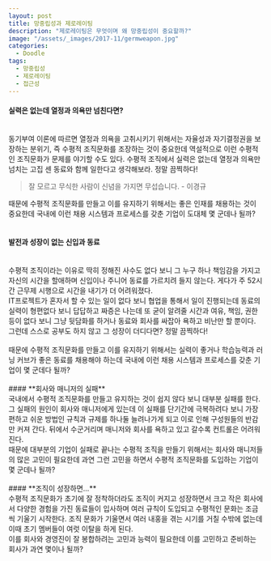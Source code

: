 ```yaml
---
layout: post
title: 망중립성과 제로레이팅
description: "제로레이팅은 무엇이며 왜 망중립성이 중요할까?"
image: "/assets/_images/2017-11/germweapon.jpg"
categories:
  - Doodle
tags:
  - 망중립성
  - 제로레이팅
  - 접근성
---
```



#### **실력은 없는데 열정과 의욕만 넘친다면?**
<br/>
동기부여 이론에 따르면 열정과 의욕을 고취시키기 위해서는 자율성과 자기결정권을 보장하는 분위기, 즉 수평적 조직문화를 조장하는 것이 중요한데 역설적으로 이런 수평적인 조직문화가 문제를 야기할 수도 있다. 수평적 조직에서 실력은 없는데 열정과 의욕만 넘치는 고집 센 동료와 함께 일한다고 생각해보라. 정말 끔찍하다!

>잘 모르고 무식한 사람이 신념을 가지면 무섭습니다. - 이경규

때문에 수평적 조직문화를 만들고 이를 유지하기 위해서는 좋은 인재를 채용하는 것이 중요한데 국내에 이런 채용 시스템과 프로세스를 갖춘 기업이 도대체 몇 군데나 될까?
<br/>
<br/>
#### **발전과 성장이 없는 신입과 동료**
<br/>
수평적 조직이라는 이유로 딱히 정해진 사수도 없다 보니 그 누구 하나 책임감을 가지고 자신의 시간을 할애하며 신입이나 주니어 동료를 가르치려 들지 않는다. 게다가 주 52시간 근무제 시행으로 시간을 내기가 더 어려워졌다.<br/>
IT프로젝트가 혼자서 할 수 있는 일이 없다 보니 협업을 통해서 일이 진행되는데 동료의 실력이 형편없다 보니 답답하고 짜증은 나는데 또 굳이 알려줄 시간과 여유, 책임, 권한 등이 없다 보니 그냥 뒷담화를 하거나 동료와 회사를 싸잡아 욕하고 비난만 할 뿐이다.<br/>
그런데 스스로 공부도 하지 않고 그 성장이 더디다면? 정말 끔찍하다!<br/>
<br/>
때문에 수평적 조직문화를 만들고 이를 유지하기 위해서는 실력이 좋거나 학습능력과 러닝 커브가 좋은 동료를 채용해야 하는데 국내에 이런 채용 시스템과 프로세스를 갖춘 기업이 몇 군데다 될까?
<br/>
<br/>
#### **회사와 매니저의 실패**
<br/>
국내에서 수평적 조직문화를 만들고 유지하는 것이 쉽지 않다 보니 대부분 실패를 한다. 그 실패의 원인이 회사와 매니저에게 있는데 이 실패를 단기간에 극복하려다 보니 가장 편하고 쉬운 방법인 규칙과 규제를 하나둘 늘려나가게 되고 이로 인해 구성원들의 반감만 커져 간다. 뒤에서 수군거리며 매니저와 회사를 욕하고 있고 갈수록 컨트롤은 어려워진다.<br/>
때문에 대부분의 기업이 실패로 끝나는 수평적 조직을 만들기 위해서는 회사와 매니저들의 많은 고민이 필요한데 과연 그런 고민을 하면서 수평적 조직문화를 도입하는 기업이 몇 군데나 될까? 
<br/>
<br/>
#### **조직이 성장하면...**
<br/>
수평적 조직문화가 초기에 잘 정착하더라도 조직이 커지고 성장하면서 크고 작은 회사에서 다양한 경험을 가진 동료들이 입사하며 여러 규칙이 도입되고 수평적인 문화는 조금씩 기울기 시작한다. 조직 문화가 기울면서 여러 내홍을 겪는 시기를 거칠 수밖에 없는데 이때 초기 멤버들이 여럿 이탈을 하게 된다.<br/>
이를 회사와 경영진이 잘 봉합하려는 고민과 능력이 필요한데 이를 고민하고 준비하는 회사가 과연 몇이나 될까?
<br/>
<br/>
<script async src="//pagead2.googlesyndication.com/pagead/js/adsbygoogle.js"></script>
<ins class="adsbygoogle"
     style="display:block; text-align:center;"
     data-ad-layout="in-article"
     data-ad-format="fluid"
     data-ad-client="ca-pub-7593661227946185"
     data-ad-slot="1704507028"></ins>
<script>
     (adsbygoogle = window.adsbygoogle || []).push({});
</script>


<br/>
<br/>
<script async src="//pagead2.googlesyndication.com/pagead/js/adsbygoogle.js"></script>
<ins class="adsbygoogle"
     style="display:block; text-align:center;"
     data-ad-layout="in-article"
     data-ad-format="fluid"
     data-ad-client="ca-pub-7593661227946185"
     data-ad-slot="1704507028"></ins>
<script>
     (adsbygoogle = window.adsbygoogle || []).push({});
</script>

